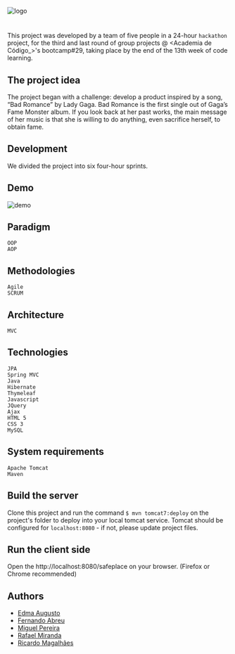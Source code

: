 ![logo](/Users/codecadet/Documents/hackathon/client/img/bg-masthead.jpg?raw=true "logo")

#
This project was developed by a team of five people in a 24-hour `hackathon` project, for the third and last round of group projects @ <Academia de Código_>'s bootcamp#29, taking place by the end of the 13th week of code learning.

## The project idea
The project began with a challenge: develop a product inspired by a song, “Bad Romance” by Lady Gaga. Bad Romance is the first single out of Gaga’s Fame Monster album. If you look back at her past works, the main message of her music is that she is willing to do anything, even sacrifice herself, to obtain fame.

## Development
We divided the project into six four-hour sprints.


## Demo
![demo](/Users/codecadet/Documents/hackathon/client/resources/6fnbu-u80fj.gif?raw=true "demo")


## Paradigm
    OOP
    AOP

## Methodologies
    Agile
    SCRUM

## Architecture
    MVC

## Technologies
    JPA
    Spring MVC
    Java
    Hibernate
    Thymeleaf
    Javascript
    JQuery
    Ajax
    HTML 5
    CSS 3
    MySQL

## System requirements
    Apache Tomcat
    Maven

## Build the server
Clone this project and run the command `$ mvn tomcat7:deploy` on the project's folder to deploy into your local tomcat service.
Tomcat should be configured for `localhost:8080` - if not, please update project files.

## Run the client side
Open the http://localhost:8080/safeplace on your browser. (Firefox or Chrome recommended)

## Authors
- [Edma Augusto](https://github.com/AEdma)
- [Fernando Abreu](https://github.com/fernnandio)
- [Miguel Pereira](https://github.com/MikeFuckingP)
- [Rafael Miranda](https://github.com/rafaeltmiranda)
- [Ricardo Magalhães](https://github.com/summer9604)